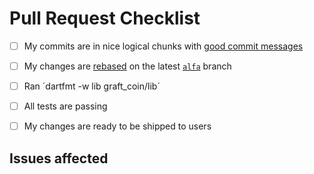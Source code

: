 # Pull Request Checklist 

* [ ] My commits are in nice logical chunks with [good commit messages](http://chris.beams.io/posts/git-commit/)
* [ ] My changes are [rebased](http://blog.axosoft.com/golden-rule-of-rebasing-in-git/) on the latest [`alfa`](https://github.com/graft-project/Graft-mobile-wallet/tree/alfa) branch
* [ ] Ran ´dartfmt -w lib graft_coin/lib´
* [ ] All tests are passing
* [ ] My changes are ready to be shipped to users


## Issues affected
<!-- Use 'Fixes #1' for Bug fixes and 'Closes #1' for every other issue affected -->